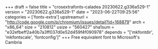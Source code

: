 +++
draft = false
title = "crosextrafonts-caladea 20230622.g336a529-1"
version = "20230622.g336a529-1"
date = "2023-06-22T09:25:56"
categories = ['fonts-extra']
upstreamurl = "http://code.google.com/p/chromium/issues/detail?id=168879"
arch = "x86_64"
size = "210812"
usize = "560427"
sha1sum = "e32efbeff2a40b7a3ff037d0e52d459f4f090978"
depends = "['mkfontdir', 'mkfontscale', 'fontconfig']"
+++
Free equivalent font to Microsoft's Cambria